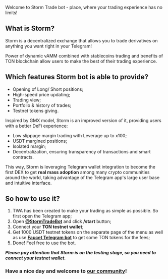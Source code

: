 Welcome to Storm Trade bot - place, where your trading experience has no limits!

## **What is Storm?**

Storm is a decentralized exchange that allows you to trade derivatives on anything you want right in your Telegram! 

Power of dynamic vAMM combined with stablecoins trading and benefits of TON blockchain allow users to make the best of their trading experience.

## **Which features Storm bot is able to provide?**

- Opening of Long/ Short positions;
- High-speed price updating;
- Trading view;
- Portfolio & history of trades;
- Testnet tokens giving.

Inspired by GMX model, Storm is an improved version of it, providing users with a better DeFi experience:

- Low slippage margin trading with Leverage up to x100;
- USDT margined positions;
- Isolated margin;
- Decentralization, ensuring transparency of transactions and smart contracts.

This way, Storm is leveraging Telegram wallet integration to become the first DEX to get **real mass adoption** among many crypto communities around the world, taking advantage of the Telegram app's large user base and intuitive interface.

## **So how to use it?**

1. TWA has been created to make your trading as simple as possible. So first open the Telegram app;
2. Open **[@StormTradeBot](https://t.me/StormTradeBot)** and click **/start** button;
3. Connect your **TON testnet wallet**;
4. Get 1000 USDT testnet tokens on the separate page of the menu as well as use **[Faucet Telegram bot](https://t.me/testgiver_ton_bot)** to get some TON tokens for the fees;
5. Done! Feel free to use the bot.

***Please pay attention that Storm is on the testing stage, so you need to connect your testnet wallet.***

### Have a nice day and welcome to [our community](https://t.me/storm_trade_fam)!
